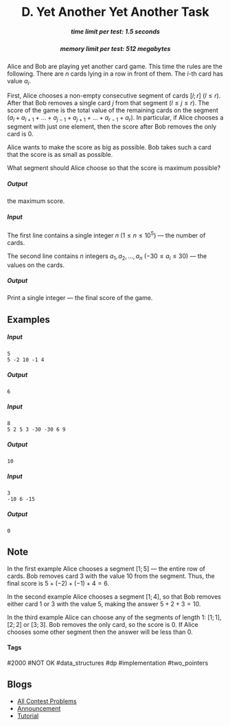 <h1 style='text-align: center;'> D. Yet Another Yet Another Task</h1>

<h5 style='text-align: center;'>time limit per test: 1.5 seconds</h5>
<h5 style='text-align: center;'>memory limit per test: 512 megabytes</h5>

Alice and Bob are playing yet another card game. This time the rules are the following. There are $n$ cards lying in a row in front of them. The $i$-th card has value $a_i$. 

First, Alice chooses a non-empty consecutive segment of cards $[l; r]$ ($l \le r$). After that Bob removes a single card $j$ from that segment $(l \le j \le r)$. The score of the game is the total value of the remaining cards on the segment $(a_l + a_{l + 1} + \dots + a_{j - 1} + a_{j + 1} + \dots + a_{r - 1} + a_r)$. In particular, if Alice chooses a segment with just one element, then the score after Bob removes the only card is $0$.

Alice wants to make the score as big as possible. Bob takes such a card that the score is as small as possible.

What segment should Alice choose so that the score is maximum possible? 
##### Output

 the maximum score.

##### Input

The first line contains a single integer $n$ ($1 \le n \le 10^5$) — the number of cards.

The second line contains $n$ integers $a_1, a_2, \dots, a_n$ ($-30 \le a_i \le 30$) — the values on the cards.

##### Output

Print a single integer — the final score of the game.

## Examples

##### Input


```text
5
5 -2 10 -1 4
```
##### Output


```text
6
```
##### Input


```text
8
5 2 5 3 -30 -30 6 9
```
##### Output


```text
10
```
##### Input


```text
3
-10 6 -15
```
##### Output


```text
0
```
## Note

In the first example Alice chooses a segment $[1;5]$ — the entire row of cards. Bob removes card $3$ with the value $10$ from the segment. Thus, the final score is $5 + (-2) + (-1) + 4 = 6$.

In the second example Alice chooses a segment $[1;4]$, so that Bob removes either card $1$ or $3$ with the value $5$, making the answer $5 + 2 + 3 = 10$.

In the third example Alice can choose any of the segments of length $1$: $[1;1]$, $[2;2]$ or $[3;3]$. Bob removes the only card, so the score is $0$. If Alice chooses some other segment then the answer will be less than $0$.



#### Tags 

#2000 #NOT OK #data_structures #dp #implementation #two_pointers 

## Blogs
- [All Contest Problems](../Educational_Codeforces_Round_88_(Rated_for_Div._2).md)
- [Announcement](../blogs/Announcement.md)
- [Tutorial](../blogs/Tutorial.md)
